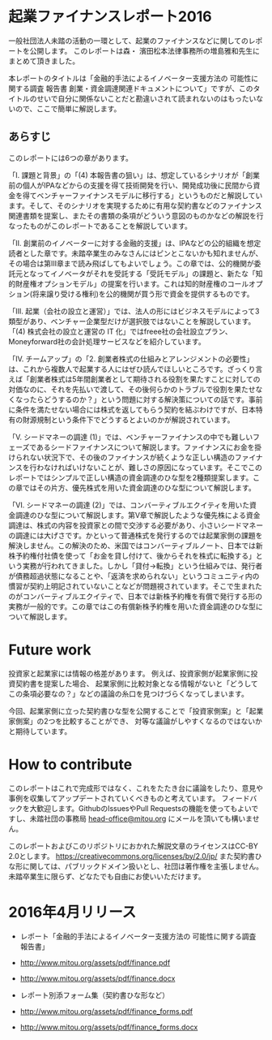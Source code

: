 # 起業ファイナンスレポート2016

一般社団法人未踏の活動の一環として、起業のファイナンスなどに関してのレポートを公開します。
このレポートは森・ 濱田松本法律事務所の増島雅和先生にまとめて頂きました。

本レポートのタイトルは「金融的手法によるイノベーター支援方法の 可能性に関する調査 報告書 創業・資金調達関連ドキュメントについて」ですが、このタイトルのせいで自分に関係ないことだと勘違いされて読まれないのはもったいないので、ここで簡単に解説します。

## あらすじ

このレポートには6つの章があります。

「I. 課題と背景」の「(4) 本報告書の狙い」は、想定しているシナリオが「創業前の個人がIPAなどからの支援を得て技術開発を行い、開発成功後に民間から資金を得てベンチャーファイナンスモデルに移行する」というものだと解説しています。そして、そのシナリオを実現するために有用な契約書などのファイナンス関連書類を提案し、またその書類の条項がどういう意図のものかなどの解説を行なったものがこのレポートであることを解説しています。

「II. 創業前のイノベーターに対する金融的支援」は、IPAなどの公的組織を想定読者とした章です。未踏卒業生のみなさんにはピンとこないかも知れませんが、その場合は第III章まで読み飛ばしてもよいでしょう。この章では、公的機関が委託元となってイノベータがそれを受託する「受託モデル」の課題と、新たな「知的財産権オプションモデル」の提案を行います。これは知的財産権のコールオプション(将来譲り受ける権利)を公的機関が買う形で資金を提供するものです。

「III. 起業（会社の設立と運営）」では、法人の形にはビジネスモデルによって3類型があり、ベンチャー企業型だけが選択肢ではないことを解説しています。「(4) 株式会社の設立と運営の IT 化」ではfreee社の会社設立プラン、Moneyforward社の会計処理サービスなどを紹介しています。

「IV. チームアップ」の「2. 創業者株式の仕組みとアレンジメントの必要性」は、これから複数人で起業する人にはぜひ読んでほしいところです。ざっくり言えば「創業者株式は5年間創業者として期待される役割を果たすことに対しての対価なのに、それを先払いで渡して、その後何らかのトラブルで役割を果たせなくなったらどうするのか？」という問題に対する解決策についての話です。事前に条件を満たせない場合には株式を返してもらう契約を結ぶわけですが、日本特有の財源規制という条件下でどうするとよいのかが解説されています。

「V. シードマネーの調達 (1)」では、ベンチャーファイナンスの中でも難しいフェーズであるシードファイナンスについて解説します。ファイナンスにお金を掛けられない状況下で、その後のファイナンスが続くような正しい構造のファイナンスを行わなければいけないことが、難しさの原因になっています。そこでこのレポートではシンプルで正しい構造の資金調達のひな型を2種類提案します。この章ではその片方、優先株式を用いた資金調達のひな型について解説します。

「VI. シードマネーの調達 (2)」では、コンバーティブルエクイティを用いた資金調達のひな型について解説します。第V章で解説したような優先株による資金調達は、株式の内容を投資家との間で交渉する必要があり、小さいシードマネーの調達には大げさです。かといって普通株式を発行するのでは起業家側の課題を解決しません。この解決のため、米国ではコンバーティブルノート、日本では新株予約権付社債を使って「お金を貸し付けて、後からそれを株式に転換する」という実務が行われてきました。しかし「貸付→転換」という仕組みでは、発行者が債務超過状態になることや、「返済を求められない」というコミュニティ内の慣習が契約上明記されていないことなどが問題視されています。そこで生まれたのがコンバーティブルエクイティで、日本では新株予約権を有償で発行する形の実務が一般的です。この章ではこの有償新株予約権を用いた資金調達のひな型について解説します。

# Future work

投資家と起業家には情報の格差があります。
例えば、投資家側が起業家側に投資契約書を提案した場合、
起業家側に比較対象となる情報がないと「どうしてこの条項必要なの？」などの議論の糸口を見つけづらくなってしまいます。

今回、起業家側に立った契約書ひな型を公開することで「投資家側案」と「起業家側案」の2つを比較することができ、
対等な議論がしやすくなるのではないかと期待しています。

# How to contribute

このレポートはこれで完成形ではなく、これをたたき台に議論をしたり、意見や事例を収集してアップデートされていくべきものと考えています。
フィードバックを大歓迎します。GithubのIssuesやPull Requestsの機能を使ってもよいですし、未踏社団の事務局 head-office@mitou.org にメールを頂いても構いません。

このレポートおよびこのリポジトリにおかれた解説文章のライセンスはCC-BY 2.0とします。 https://creativecommons.org/licenses/by/2.0/jp/
また契約書ひな形に関しては、パブリックドメイン扱いとし、社団は著作権を主張しません。未踏卒業生に限らず、どなたでも自由にお使いいただけます。

# 2016年4月リリース

- レポート「金融的手法によるイノベーター支援方法の 可能性に関する調査 報告書」
 - http://www.mitou.org/assets/pdf/finance.pdf
 - http://www.mitou.org/assets/pdf/finance.docx

- レポート別添フォーム集（契約書ひな形など）
 - http://www.mitou.org/assets/pdf/finance_forms.pdf
 - http://www.mitou.org/assets/pdf/finance_forms.docx

